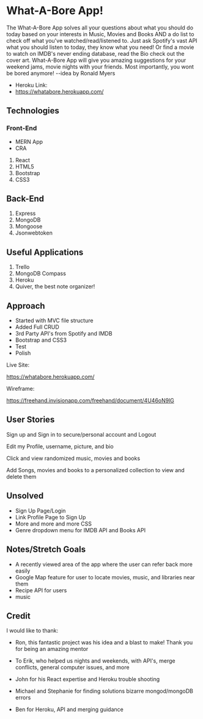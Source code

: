 # What-A-Bore App!

The What-A-Bore App solves all your questions about what you should do today based on your interests in Music, Movies and Books AND a do list to check off what you've watched/read/listened to. Just ask Spotify's vast API what you should listen to today, they know what you need! Or find a movie to watch on IMDB's never ending database, read the Bio check out the cover art. What-A-Bore App will give you amazing suggestions for your weekend jams, movie nights with your friends. Most importantly, you wont be bored anymore! --idea by Ronald Myers

- Heroku Link:
- https://whatabore.herokuapp.com/

## Technologies

### Front-End

- MERN App
- CRA

1. React
2. HTML5
3. Bootstrap
4. CSS3

## Back-End

1. Express
2. MongoDB
3. Mongoose
4. Jsonwebtoken

## Useful Applications

1. Trello
2. MongoDB Compass
3. Heroku
4. Quiver, the best note organizer!

## Approach

- Started with MVC file structure
- Added Full CRUD
- 3rd Party API's from Spotify and IMDB
- Bootstrap and CSS3
- Test
- Polish

Live Site:

https://whatabore.herokuapp.com/

Wireframe:

https://freehand.invisionapp.com/freehand/document/4U46oN9lG

## User Stories

Sign up and Sign in to secure/personal account and Logout

Edit my Profile, username, picture, and bio

Click and view randomized music, movies and books

Add Songs, movies and books to a personalized collection to view and delete them

## Unsolved

- Sign Up Page/Login
- Link Profile Page to Sign Up
- More and more and more CSS
- Genre dropdown menu for IMDB API and Books API

## Notes/Stretch Goals

- A recently viewed area of the app where the user can refer back more easily
- Google Map feature for user to locate movies, music, and libraries near them
- Recipe API for users
- music 

## Credit

I would like to thank:

- Ron, this fantastic project was his idea and a blast to make! Thank you for being an amazing mentor

- To Erik, who helped us nights and weekends, with API's, merge conflicts, general computer issues, and more

- John for his React expertise and Heroku trouble shooting

- Michael and Stephanie for finding solutions bizarre mongod/mongoDB errors

- Ben for Heroku, API and merging guidance


